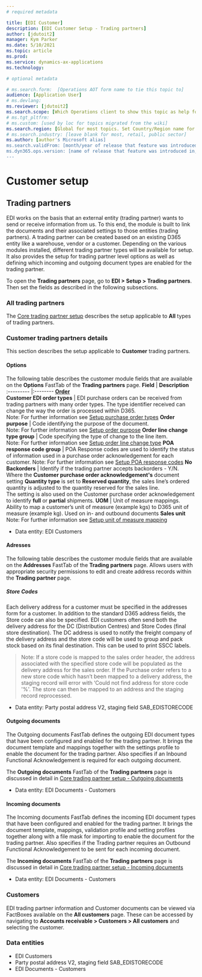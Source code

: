 ```yaml
---
# required metadata

title: [EDI Customer]
description: [EDI Customer Setup - Trading partners]
author: [jdutoit2]
manager: Kym Parker
ms.date: 5/10/2021
ms.topic: article
ms.prod: 
ms.service: dynamics-ax-applications
ms.technology: 

# optional metadata

# ms.search.form:  [Operations AOT form name to tie this topic to]
audience: [Application User]
# ms.devlang: 
ms.reviewer: [jdutoit2]
ms.search.scope: [Which Operations client to show this topic as help for, to be set by content strategist, see list here: https://microsoft.sharepoint.com/teams/DynDoc/_layouts/15/WopiFrame.aspx?sourcedoc={23419e1c-eb64-42e9-aa9b-79875b428718}&action=edit&wd=target%28Core%20Dynamics%20AX%20CP%20requirements%2Eone%7C4CC185C0%2DEFAA%2D42CD%2D94B9%2D8F2A45E7F61A%2FVersions%20list%20for%20docs%20topics%7CC14BE630%2D5151%2D49D6%2D8305%2D554B5084593C%2F%29]
# ms.tgt_pltfrm: 
# ms.custom: [used by loc for topics migrated from the wiki]
ms.search.region: [Global for most topics. Set Country/Region name for localizations]
# ms.search.industry: [leave blank for most, retail, public sector]
ms.author: [author's Microsoft alias]
ms.search.validFrom: [month/year of release that feature was introduced in, in format yyyy-mm-dd]
ms.dyn365.ops.version: [name of release that feature was introduced in, see list here: https://microsoft.sharepoint.com/teams/DynDoc/_layouts/15/WopiFrame.aspx?sourcedoc={23419e1c-eb64-42e9-aa9b-79875b428718}&action=edit&wd=target%28Core%20Dynamics%20AX%20CP%20requirements%2Eone%7C4CC185C0%2DEFAA%2D42CD%2D94B9%2D8F2A45E7F61A%2FVersions%20list%20for%20docs%20topics%7CC14BE630%2D5151%2D49D6%2D8305%2D554B5084593C%2F%29]
---
```


# Customer setup
## Trading partners

EDI works on the basis that an external entity (trading partner) wants to send or receive information from us. To this end, the module is built to link the documents and their associated settings to those entities (trading partners).
A trading partner can be created based on an existing D365 entity like a warehouse, vendor or a customer. Depending on the various modules installed, different trading partner types will be available for setup.
It also provides the setup for trading partner level options as well as defining which incoming and outgoing document types are enabled for the trading partner.

To open the **Trading partners** page, go to **EDI > Setup > Trading partners**. Then set the fields as described in the following subsections.

### All trading partners
The [Core trading partner setup](../../CORE/Setup/Trading%20partners.md) describes the setup applicable to **All** types of trading partners.

### Customer trading partners details
This section describes the setup applicable to **Customer** trading partners.

#### Options
The following table describes the customer module fields that are available on the **Options** FastTab of the **Trading partners** page.
**Field**                          | **Description**               
:---------                         |:--------
<ins>**Order**</ins>	
**Customer EDI order types**       |	EDI purchase orders can be received from trading partners with many order types.  The type identifier received can change the way the order is processed within D365. <br> Note: For further information see [Setup purchase order types](CUSTOMER%20SETUP/Purchase%20order%20types.md)
**Order purpose**                  |	Code identifying the purpose of the document. <br> Note: For further information see [Setup order purpose](CUSTOMER%20SETUP/Order%20purpose%20group.md)
**Order line change type group**   |	Code specifying the type of change to the line item. <br> Note: For further information see [Setup order line change type](CUSTOMER%20SETUP/Order%20line%20change%20type%20group.md)
**POA response code group**       |	POA Response codes are used to identify the status of information used in a purchase order acknowledgement for each customer. Note: For further information see [Setup POA response codes](CUSTOMER%20SETUP/POA%20response%20code%20group.md)
**No Backorders**                 |	Identify if the trading partner accepts backorders - Y/N. <br> Where the **Customer purchase order acknowledgement's** document setting **Quantity type** is set to **Reserved quantity**, the sales line’s ordered quantity is adjusted to the quantity reserved for the sales line. <br> The setting is also used on the Customer purchase order acknowledgement to identify **full** or **partial** shipments.
**UOM**                           |	Unit of measure mappings. Ability to map a customer’s unit of measure (example kgs) to D365 unit of measure (example kg). Used on in- and outbound documents **Sales unit** <br> Note: For further information see [Setup unit of measure mapping](../../CORE/Setup/UOM%20mapping.md)

- Data entity: EDI Customers

#### Adresses
The following table describes the customer module fields that are available on the **Addresses** FastTab of the **Trading partners** page.
Allows users with appropriate security permissions to edit and create address records within the **Trading partner** page.

##### Store Codes
Each delivery address for a customer must be specified in the addresses form for a customer.  In addition to the standard D365 address fields, the Store code can also be specified. EDI customers often send both the delivery address for the DC (Distribution Centres) and Store Codes (final store destination).  The DC address is used to notify the freight company of the delivery address and the store code will be used to group and pack stock based on its final destination.  This can be used to print SSCC labels.

> Note: If a store code is mapped to the sales order header, the address associated with the specified store code will be populated as the delivery address for the sales order.
If the Purchase order refers to a new store code which hasn’t been mapped to a delivery address, the staging record will error with ‘Could not find address for store code '%'. The store can then be mapped to an address and the staging record reprocessed.

- Data entity: Party postal address V2, staging field SAB_EDISTORECODE

#### Outgoing documents
The Outgoing documents FastTab defines the outgoing EDI document types that have been configured and enabled for the trading partner. It brings the document template and mappings together with the settings profile to enable the document for the trading partner.
Also specifies if an Inbound Functional Acknowledgement is required for each outgoing document.

The **Outgoing documents** FastTab of the **Trading partners** page is discussed in detail in [Core trading partner setup - Outgoing documents](../../CORE/Setup/Trading%20partners.md#outgoing-documents)

- Data entity: EDI Documents - Customers

#### Incoming documents
The Incoming documents FastTab defines the incoming EDI document types that have been configured and enabled for the trading partner. It brings the document template, mappings, validation profile and setting profiles together along with a file mask for importing to enable the document for the trading partner.
Also specifies if the Trading partner requires an Outbound Functional Acknowledgement to be sent for each incoming document.

The **Incoming documents** FastTab of the **Trading partners** page is discussed in detail in [Core trading partner setup - Incoming documents](../../CORE/Setup/Trading%20partners.md#incoming-documents)

- Data entity: EDI Documents - Customers

### Customers
EDI trading partner information and Customer documents can be viewed via FactBoxes available on the **All customers** page.
These can be accessed by navigating to **Accounts receivable > Customers > All customers** and selecting the customer.

### Data entities

- EDI Customers
- Party postal address V2, staging field SAB_EDISTORECODE
- EDI Documents - Customers
